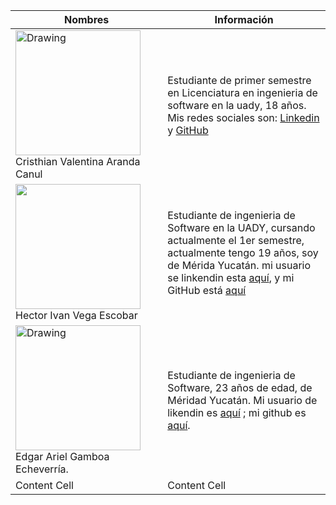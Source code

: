 | Nombres | Información |
| ------------- | ------------- |
| <img src="https://media.licdn.com/dms/image/D4E03AQEn4d6iK9a4pw/profile-displayphoto-shrink_800_800/0/1693016807501?e=1701302400&v=beta&t=eNizd3P09iYkhy7Shi3MjEuqeFEUEV8bv41r_3hPLyo" alt="Drawing" style="width: 200px;"/> Cristhian Valentina Aranda Canul  | Estudiante de primer semestre en Licenciatura en ingenieria de software en la uady, 18 años. Mis redes sociales son: <a href="https://www.linkedin.com/in/cristhian-valentina-aranda-canul-59536028a/" target="_BLANK">Linkedin</a> y <a href="https://github.com/ValeAranda" target="_BLANK"> GitHub </a>
| <img src="https://media.licdn.com/dms/image/D4E03AQFWBtZQo2_zCg/profile-displayphoto-shrink_800_800/0/1696054820545?e=1701302400&v=beta&t=KW4oppHdpvYcnQdR5jy6BkNSY_yiPuS4e4H4S8LWrzw" style="width: 200px;"/>Hector Ivan Vega Escobar  | Estudiante de ingenieria de Software en la UADY, cursando actualmente el 1er semestre, actualmente tengo 19 años, soy de Mérida Yucatán. mi usuario se linkendin esta <a href="https://www.linkedin.com/in/ivan-vega-91a842270" target="_BLANK">aquí</a>, y mi GitHub está <a href="https://github.com/IvnVg4" target="_BLANK">aquí</a>   |
| <img src="https://media.licdn.com/dms/image/D4E03AQEF99ASqyNX-g/profile-displayphoto-shrink_800_800/0/1695306429112?e=1701302400&v=beta&t=zVCh5FYIrTG6eMDlqWPPMPGJ_0-oeShjFlbsRokE8Tc" alt="Drawing" style="width: 200px;"/> Edgar Ariel Gamboa Echeverría. | Estudiante de ingenieria de Software, 23 años de edad, de Méridad Yucatán. Mi usuario de likendin es <a href="https://www.linkedin.com/in/edgar-echeverria-862846236/" target="_BLANK">aquí</a> ; mi github es <a href="https://github.com/EdgarGamb" target="_BLANK">aquí</a>.|
| Content Cell  | Content Cell  |
